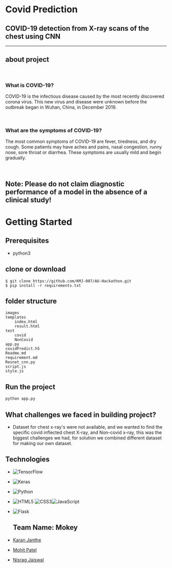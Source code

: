# Covid Prediction

## COVID-19 detection from X-ray scans of the chest using CNN
---

## about project

<br/>

### What is COVID-19?

COVID-19 is the infectious disease caused by the most recently
discovered corona virus. This new virus and disease were unknown
before the outbreak began in Wuhan, China, in December 2019.

<br/>

### What are the symptoms of COVID-19?

The most common symptoms of COVID-19 are fever, tiredness, and
dry cough. Some patients may have aches and pains, nasal
congestion, runny nose, sore throat or diarrhea. These symptoms are
usually mild and begin gradually. 

<br/>

## <strong> Note: Please do not claim diagnostic performance of a model in the absence of a clinical study!  </strong>

# Getting Started

## Prerequisites
- python3
    

## clone or download
```terminal
$ git clone https://github.com/KMJ-007/AU-Hackathon.git
$ pip install -r requirements.txt
```

## folder structure
```terminal
images
templates
    index.html
    result.html
test
    covid
    NonCovid
app.py
covidPredict.h5
Readme.md
requirement.md
Resnet_cnn.py
script.js
style.js
```

## Run the project
```python
python app.py
```
## What challenges we faced in building project?
- Dataset for chest x-ray's were not available, and we wanted to find the specific covid inflected chest X-ray, and Non-covid x-ray, this was the biggest challenges we had, for solution we combined different dataset for making our own dataset.

## Technologies
- ![TensorFlow](https://img.shields.io/badge/TensorFlow-%23FF6F00.svg?style=for-the-badge&logo=TensorFlow&logoColor=white)
- ![Keras](https://img.shields.io/badge/Keras-%23D00000.svg?style=for-the-badge&logo=Keras&logoColor=white)
- ![Python](https://img.shields.io/badge/python-3670A0?style=for-the-badge&logo=python&logoColor=ffdd54)
- ![HTML5](https://img.shields.io/badge/html5-%23E34F26.svg?style=for-the-badge&logo=html5&logoColor=white) ![CSS3](https://img.shields.io/badge/css3-%231572B6.svg?style=for-the-badge&logo=css3&logoColor=white)![JavaScript](https://img.shields.io/badge/javascript-%23323330.svg?style=for-the-badge&logo=javascript&logoColor=%23F7DF1E)
- ![Flask](https://img.shields.io/badge/flask-%23000.svg?style=for-the-badge&logo=flask&logoColor=white)
  
  <!-- demo video/images of projects -->

  ## Team Name: Mokey

- [Karan Janthe](mailto:karanjanthe@gmail.com)
- [Mohit Patel](mailto:mohit.patel1966@gmail.com)
- [Nisrag Jaiswal](mailto:nisujaiswal4@gmail.com)
